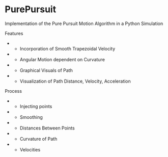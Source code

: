 # PurePursuit

Implementation of the Pure Pursuit Motion Algorithm in a Python Simulation

Features
* - Incorporation of Smooth Trapezoidal Velocity
* - Angular Motion dependent on Curvature
* - Graphical Visuals of Path
* - Visualization of Path Distance, Velocity, Acceleration

Process
* - Injecting points
* - Smoothing
* - Distances Between Points
* - Curvature of Path
* - Velocities
